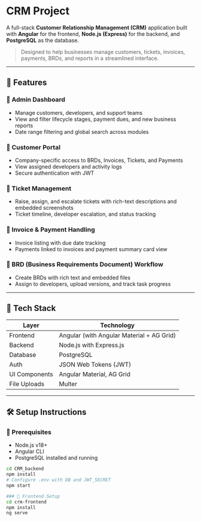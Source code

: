 # CRM Project

A full-stack **Customer Relationship Management (CRM)** application built with **Angular** for the frontend, **Node.js (Express)** for the backend, and **PostgreSQL** as the database.

> Designed to help businesses manage customers, tickets, invoices, payments, BRDs, and reports in a streamlined interface.

---

## 🚀 Features

### 🔹 Admin Dashboard
- Manage customers, developers, and support teams
- View and filter lifecycle stages, payment dues, and new business reports
- Date range filtering and global search across modules

### 🔹 Customer Portal
- Company-specific access to BRDs, Invoices, Tickets, and Payments
- View assigned developers and activity logs
- Secure authentication with JWT

### 🔹 Ticket Management
- Raise, assign, and escalate tickets with rich-text descriptions and embedded screenshots
- Ticket timeline, developer escalation, and status tracking

### 🔹 Invoice & Payment Handling
- Invoice listing with due date tracking
- Payments linked to invoices and payment summary card view

### 🔹 BRD (Business Requirements Document) Workflow
- Create BRDs with rich text and embedded files
- Assign to developers, upload versions, and track task progress

---

## 🧱 Tech Stack

| Layer         | Technology                     |
|--------------|---------------------------------|
| Frontend      | Angular (with Angular Material + AG Grid) |
| Backend       | Node.js with Express.js        |
| Database      | PostgreSQL                     |
| Auth          | JSON Web Tokens (JWT)          |
| UI Components | Angular Material, AG Grid      |
| File Uploads  | Multer                         |

---

## 🛠️ Setup Instructions

### 🧩 Prerequisites
- Node.js v18+
- Angular CLI
- PostgreSQL installed and running


```bash
cd CRM_backend
npm install
# Configure .env with DB and JWT_SECRET
npm start

### 🔧 Frontend Setup
cd crm-frontend
npm install
ng serve


